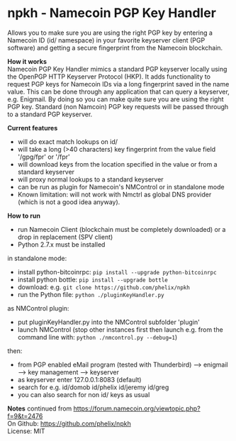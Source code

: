   
**npkh - Namecoin PGP Key Handler**  
===============================  
  
Allows you to make sure you are using the right PGP key by entering a Namecoin ID (id/ namespace) in your favorite keyserver client (PGP software) and getting a secure fingerprint from the Namecoin blockchain.  
  
**How it works**  
Namecoin PGP Key Handler mimics a standard PGP keyserver locally using the OpenPGP HTTP Keyserver Protocol (HKP). It adds functionality to request PGP keys for Namecoin IDs via a long fingerprint saved in the name value. This can be done through any application that can query a keyserver, e.g. Enigmail. By doing so you can make quite sure you are using the right PGP key. Standard (non Namcoin) PGP key requests will be passed through to a standard PGP keyserver.  
  
**Current features**  
* will do exact match lookups on id/  
* will take a long (>40 characters) key fingerprint from the value field '/gpg/fpr' or '/fpr'  
* will download keys from the location specified in the value or from a standard keyserver  
* will proxy normal lookups to a standard keyserver  
* can be run as plugin for Namecoin's NMControl or in standalone mode  
* Known limitation: will not work with Nmctrl as global DNS provider (which is not a good idea anyway).  
  
**How to run**  
* run Namecoin Client (blockchain must be completely downloaded) or a drop in replacement (SPV client)  
* Python 2.7.x must be installed  
  
in standalone mode:  
* install python-bitcoinrpc: `pip install --upgrade python-bitcoinrpc`  
* install python bottle: `pip install --upgrade bottle`  
* download: e.g. `git clone https://github.com/phelix/npkh`  
* run the Python file: `python ./pluginKeyHandler.py`  
  
as NMControl plugin:  
* put pluginKeyHandler.py into the NMControl subfolder 'plugin'  
* launch NMControl (stop other instances first then launch e.g. from the command line with: `python ./nmcontrol.py --debug=1`)  
  
then:  
* from PGP enabled eMail program (tested with Thunderbird) --> enigmail --> key management --> keyserver  
* as keyserver enter 127.0.0.1:8083 (default)  
* search for e.g. id/domob id/phelix id/jeremy id/greg  
* you can also search for non id/ keys as usual  
  
**Notes**
continued from https://forum.namecoin.org/viewtopic.php?f=9&t=2476  
On Github: https://github.com/phelix/npkh  
License: MIT  
